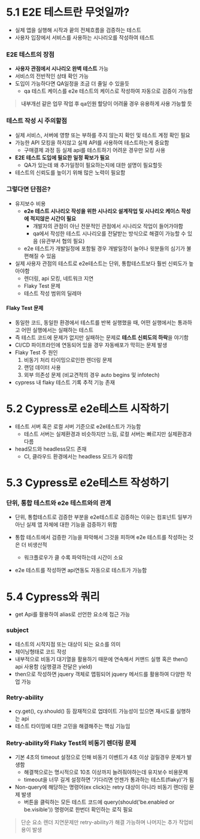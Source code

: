 # 5.1 E2E 테스트란 무엇일까?

- 실제 앱을 실행해 시작과 끝의 전체흐름을 검증하는 테스트
- 사용자 입장에서 서비스를 사용하는 시나리오를 작성하여 테스트

### E2E 테스트의 장점

- **사용자 관점에서 시나리오 완벽 테스트** 가능
- 서비스의 전반적인 상태 확인 가능
- 도입이 가능하다면 QA일정을 조금 더 줄일 수 있을듯
  - qa 테스트 케이스를 e2e 테스트의 케이스로 작성하여 자동으로 검증이 가능함

> **내부개선 같은 업무 작업 후 qa인원 할당이 어려울 경우 유용하게 사용 가능할 듯**

### 테스트 작성 시 주의할점

- 실제 서비스, 서버에 영향 또는 부하를 주지 않는지 확인 및 테스트 계정 확인 필요
- 가능한 API 모킹을 하지않고 실제 API를 사용하여 테스트하는게 중요함
  - 구매결제 과정 등 실제 api를 테스트하기 어려운 경우만 모킹 사용
- **E2E 테스트 도입에 필요한 일정 확보가 필요**
  - QA가 있는데 왜 추가일정이 필요하는지에 대한 설명이 필요할듯
- 테스트의 신뢰도를 높이기 위해 많은 노력이 필요함

### 그렇다면 단점은?

- 유지보수 비용
  - **e2e 테스트 시나리오 작성을 위한 시나리오 설계작업 및 시나리오 케이스 작성에 적지않은 시간이 필요**
    - 개발자의 관점이 아닌 전문적인 관점에서 시나리오 작업이 들어가야함
    - qa에서 작성한 테스트 시나리오를 전달받는 방식으로 해결이 가능할 수 있음 (유관부서 협의 필요)
  - e2e 테스트가 개발일정에 포함될 경우 개발일정이 늘어나 윗분들의 심기가 불편해질 수 있음
- 실제 사용자 관점의 테스트로 e2e테스트는 단위, 통합테스트보다 훨씬 신뢰도가 높아야함
  - 렌더링, api 모킹, 네트워크 지연
  - Flaky Test 문제
  - 테스트 작성 범위의 딜레마

#### Flaky Test 문제

- 동일한 코드, 동일한 환경에서 테스트를 반복 실행했을 때, 어떤 실행에서는 통과하고 어떤 실행에서는 실패하는 테스트
- 즉 테스트 코드에 문제가 없지만 실패하는 문제로 **테스트 신뢰도의 하락**을 야기함
- CI/CD 파이프라인에 연동되어 있을 경우 자동배포가 막히는 문제 발생
- Flaky Test 주 원인
  1. 비동기 처리 타이밍으로인한 렌더링 문제
  2. 랜덤 데이터 사용
  3. 외부 의존성 문제 (비교견적의 경우 auto begins 및 infotech)
- cypress 내 flaky 테스트 기록 추적 기능 존재

# 5.2 Cypress로 e2e테스트 시작하기

- 테스트 서버 혹은 로컬 서버 기준으로 e2e테스트가 가능함
  - 테스트 서버는 실제환경과 비슷하지만 느림, 로컬 서버는 빠르지만 실제환경과 다름
- head모드와 headless모드 존재
  - CI, 클라우드 환경에서는 headless 모드가 유리함

# 5.3 Cypress로 e2e테스트 작성하기

### 단위, 통합 테스트와 e2e 테스트와의 관계

- 단위, 통합테스트로 검증한 부분을 e2e테스트로 검증하는 이유는 컴포넌트 일부가 아닌 실제 앱 자체에 대한 기능을 검증하기 위함
- 통합 테스트에서 검증한 기능을 파악해서 그것을 피하며 e2e 테스트를 작성하는 것은 더 비생산적

  - 워크플로우가 클 수록 파악하는데 시간이 소요

- e2e 테스트를 작성하면 api연동도 자동으로 테스트가 가능함

# 5.4 Cypress와 쿼리

- get Api를 활용하여 alias로 선언한 요소에 접근 가능

### subject

- 테스트의 시작지점 또는 대상이 되는 요소를 의미
- 체이닝형태로 코드 작성
- 내부적으로 비동기 대기열을 활용하기 때문에 연속해서 커맨드 실행 혹은 then() api 사용함 (실행결과 전달은 yield)
- then으로 작성하면 jquery 객체로 맵핑되어 jquery 메서드를 활용하여 다양한 작업 가능

### Retry-ability

- cy.get(), cy.should() 등 잠재적으로 업데이트 가능성이 있으면 재시도를 실행하는 api
- 테스트 타이밍에 대한 고민을 해결해주는 핵심 기능임

### Retry-ability와 Flaky Test의 비동기 렌더링 문제

- 기본 4초의 timeout 설정으로 인해 비동기 이벤트가 4초 이상 걸릴경우 문제가 발생함
  - 해결책으로는 명시적으로 10초 이상까지 늘려줘야하는데 유지보수 비용문제
  - timeout을 너무 길게 설정하면 '기다리면 언젠가 통과하는 테스트(flaky)'가 됨
- Non-query에 해당하는 명령어(ex click)는 retry 대상이 아니라 비동기 렌더링 문제 발생
  - 버튼을 클릭하는 모든 테스트 코드에 query(should('be.enabled or be.visible')) 명령어로 한번더 확인하는 로직 필요

> 단순 요소 렌더 지연문제만 retry-ability가 해결 가능하며 나머지는 추가 작업비용이 발생
